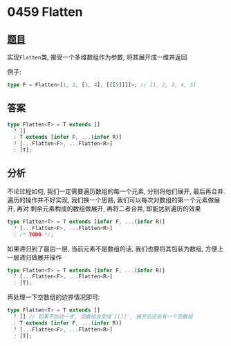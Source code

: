 # 0459 Flatten

## [题目](https://github.com/type-challenges/type-challenges/blob/master/questions/459-medium-flatten/README.md)

实现`Flatten`类, 接受一个多维数组作为参数, 将其展开成一维并返回

例子:

```ts
type F = Flatten<[1, 2, [3, 4], [[[5]]]]>; // [1, 2, 3, 4, 5]
```

## 答案

```ts
type Flatten<T> = T extends []
  ? []
  : T extends [infer F, ...(infer R)]
  ? [...Flatten<F>, ...Flatten<R>]
  : [T];
```

## 分析

不论过程如何, 我们一定需要遍历数组的每一个元素, 分别将他们展开, 最后再合并.  
遍历的操作并不好实现, 我们换一个思路, 我们可以每次对数组的第一个元素做展开, 再对
剩余元素构成的数组做展开, 再将二者合并, 即能达到遍历的效果

```ts
type Flatten<T> = T extends [infer F, ...(infer R)]
  ? [...Flatten<F>, ...Flatten<R>]
  : /* TODO */;
```

如果递归到了最后一层, 当前元素不是数组的话, 我们也要将其包装为数组, 方便上一层递归做展开操作

```ts
type Flatten<T> = T extends [infer F, ...(infer R)]
  ? [...Flatten<F>, ...Flatten<R>]
  : [T];
```

再处理一下空数组的边界情况即可:

```ts
type Flatten<T> = T extends []
  ? [] // 如果不加这一步, 空数组会变成`[[]]`, 展开后还会有一个空数组
  : T extends [infer F, ...(infer R)]
  ? [...Flatten<F>, ...Flatten<R>]
  : [T];
```
